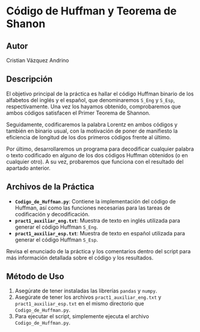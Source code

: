# Código de Huffman y Teorema de Shanon

## Autor
Cristian Vázquez Andrino

## Descripción
El objetivo principal de la práctica es hallar el código Huffman binario de los alfabetos del
inglés y el español, que denominaremos `S_Eng` y `S_Esp`, respectivamente. Una vez los hayamos
obtenido, comprobaremos que ambos códigos satisfacen el Primer Teorema de Shannon.

Seguidamente, codificaremos la palabra Lorentz en ambos códigos y también en binario
usual, con la motivación de poner de manifiesto la eficiencia de longitud de los dos primeros
códigos frente al último.

Por último, desarrollaremos un programa para decodificar cualquier palabra o texto
codificado en alguno de los dos códigos Huffman obtenidos (o en cualquier otro). A su vez,
probaremos que funciona con el resultado del apartado anterior.

## Archivos de la Práctica
- **`Codigo_de_Huffman.py`**: Contiene la implementación del código de Huffman, así como las funciones necesarias para las tareas de codificación y decodificación.
- **`pract1_auxiliar_eng.txt`**: Muestra de texto en inglés utilizada para generar el código Huffman `S_Eng`.
- **`pract1_auxiliar_esp.txt`**: Muestra de texto en español utilizada para generar el código Huffman `S_Esp`.

Revisa el enunciado de la práctica y los comentarios dentro del script para más información detallada sobre el código y los resultados.

## Método de Uso
1. Asegúrate de tener instaladas las librerías `pandas` y `numpy`.
2. Asegúrate de tener los archivos `pract1_auxiliar_eng.txt` y `pract1_auxiliar_esp.txt` en el mismo directorio que `Codigo_de_Huffman.py`.
3. Para ejecutar el script, simplemente ejecuta el archivo `Codigo_de_Huffman.py`. 
